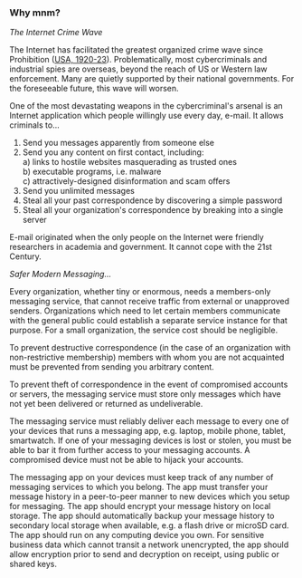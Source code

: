 ### Why mnm?

_The Internet Crime Wave_

The Internet has facilitated the greatest organized crime wave since Prohibition 
([USA, 1920-23](https://en.wikipedia.org/wiki/Prohibition_in_the_United_States)). Problematically, 
most cybercriminals and industrial spies are overseas, beyond the reach of US or Western 
law enforcement. Many are quietly supported by their national governments. 
For the foreseeable future, this wave will worsen.

One of the most devastating weapons in the cybercriminal's arsenal is an Internet application 
which people willingly use every day, e-mail. It allows criminals to...

1. Send you messages apparently from someone else
2. Send you any content on first contact, including:  
   a) links to hostile websites masquerading as trusted ones  
   b) executable programs, i.e. malware  
   c) attractively-designed disinformation and scam offers  
3. Send you unlimited messages
4. Steal all your past correspondence by discovering a simple password
5. Steal all your organization's correspondence by breaking into a single server

E-mail originated when the only people on the Internet were friendly researchers 
in academia and government. It cannot cope with the 21st Century.

_Safer Modern Messaging..._

Every organization, whether tiny or enormous, needs a members-only messaging service, 
that cannot receive traffic from external or unapproved senders. 
Organizations which need to let certain members communicate with the general public could 
establish a separate service instance for that purpose. 
For a small organization, the service cost should be negligible. 

To prevent destructive correspondence (in the case of an organization with non-restrictive membership) 
members with whom you are not acquainted must be prevented from sending you arbitrary content. 

To prevent theft of correspondence in the event of compromised accounts or servers, the messaging service 
must store only messages which have not yet been delivered or returned as undeliverable.

The messaging service must reliably deliver each message to every one of your devices that runs a messaging app, 
e.g. laptop, mobile phone, tablet, smartwatch. 
If one of your messaging devices is lost or stolen, you must be able to bar it from further access to your 
messaging accounts. A compromised device must not be able to hijack your accounts. 

The messaging app on your devices must keep track of any number of messaging services to which you belong. 
The app must transfer your message history in a peer-to-peer manner to new devices which you setup for messaging. 
The app should encrypt your message history on local storage. 
The app should automatically backup your message history to secondary local storage when available, 
e.g. a flash drive or microSD card. 
The app should run on any computing device you own.
For sensitive business data which cannot transit a network unencrypted, the app 
should allow encryption prior to send and decryption on receipt, using public or shared keys.



